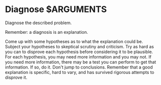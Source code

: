 # Diagnose $ARGUMENTS

Diagnose the described problem.

Remember: a diagnosis is an explanation.

Come up with some hypotheses as to what the explanation could be.
Subject your hypotheses to skeptical scrutiny and criticism.
Try as hard as you can to disprove each hypothesis before considering it to be plausible.
For each hypothesis, you may need more information and you may not.
If you need more information, there may be a test you can perform to get that information. If so, do it.
Don't jump to conclusions. Remember that a good explanation is specific, hard to vary, and has survived rigorous attempts to disprove it.
